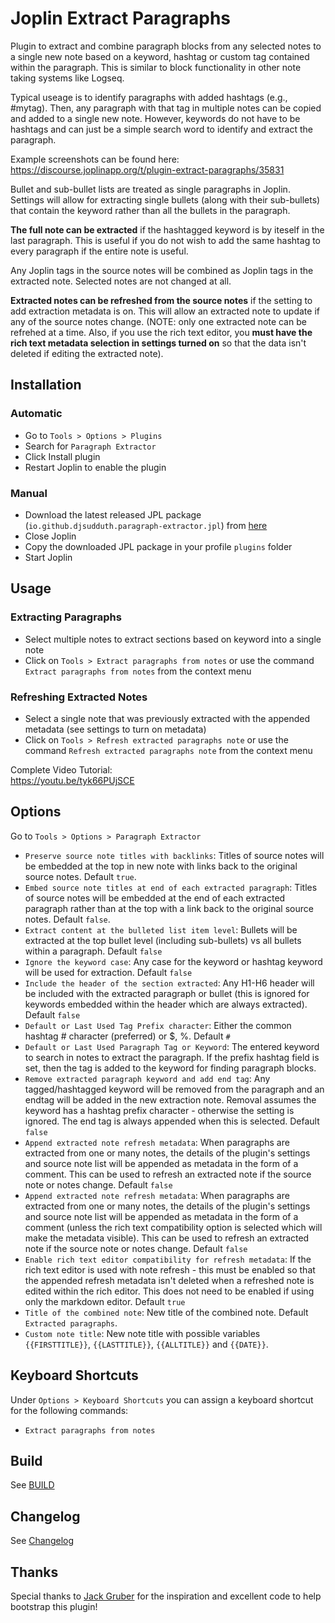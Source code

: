 # Joplin Extract Paragraphs

Plugin to extract and combine paragraph blocks from any selected notes to a single new note based on a keyword, hashtag or custom tag contained within the paragraph. This is similar to block functionality in other note taking systems like Logseq.

Typical useage is to identify paragraphs with added hashtags (e.g., #mytag). Then, any paragraph with that tag in multiple notes can be copied and added to a single new note. However, keywords do not have to be hashtags and can just be a simple search word to identify and extract the paragraph.

Example screenshots can be found here: https://discourse.joplinapp.org/t/plugin-extract-paragraphs/35831

Bullet and sub-bullet lists are treated as single paragraphs in Joplin. Settings will allow for extracting single bullets (along with their sub-bullets) that contain the keyword rather than all the bullets in the paragraph.

**The full note can be extracted** if the hashtagged keyword is by iteself in the last paragraph. This is useful if you do not wish to add the same hashtag to every paragraph if the entire note is useful.

Any Joplin tags in the source notes will be combined as Joplin tags in the extracted note. Selected notes are not changed at all.

**Extracted notes can be refreshed from the source notes** if the setting to add extraction metadata is on. This will allow an extracted note to update if any of the source notes change. (NOTE: only one extracted note can be refrehed at a time. Also, if you use the rich text editor, you **must have the rich text metadata selection in settings turned on** so that the data isn't deleted if editing the extracted note).

## Installation

### Automatic

- Go to `Tools > Options > Plugins`
- Search for `Paragraph Extractor`
- Click Install plugin
- Restart Joplin to enable the plugin

### Manual

- Download the latest released JPL package (`io.github.djsudduth.paragraph-extractor.jpl`) from [here](https://github.com/djsudduth/joplin-plugin-paragraph-extractor/releases/latest)
- Close Joplin
- Copy the downloaded JPL package in your profile `plugins` folder
- Start Joplin

## Usage

### Extracting Paragraphs

- Select multiple notes to extract sections based on keyword into a single note
- Click on `Tools > Extract paragraphs from notes` or use the command `Extract paragraphs from notes` from the context menu

### Refreshing Extracted Notes

- Select a single note that was previously extracted with the appended metadata (see settings to turn on metadata)
- Click on `Tools > Refresh extracted paragraphs note` or use the command `Refresh extracted paragraphs note` from the context menu

Complete Video Tutorial:  
https://youtu.be/tyk66PUjSCE

## Options

Go to `Tools > Options > Paragraph Extractor`

- `Preserve source note titles with backlinks`: Titles of source notes will be embedded at the top in new note with links back to the original source notes. Default `true`.
- `Embed source note titles at end of each extracted paragraph`: Titles of source notes will be embedded at the end of each extracted paragraph rather than at the top with a link back to the original source notes. Default `false`.
- `Extract content at the bulleted list item level`: Bullets will be extracted at the top bullet level (including sub-bullets) vs all bullets within a paragraph. Default `false`
- `Ignore the keyword case`: Any case for the keyword or hashtag keyword will be used for extraction. Default `false`
- `Include the header of the section extracted`: Any H1-H6 header will be included with the extracted paragraph or bullet (this is ignored for keywords embedded within the header which are always extracted). Default `false`
- `Default or Last Used Tag Prefix character`: Either the common hashtag # character (preferred) or $, %. Default `#`
- `Default or Last Used Paragraph Tag or Keyword`: The entered keyword to search in notes to extract the paragraph. If the prefix hashtag field is set, then the tag is added to the keyword for finding paragraph blocks.
- `Remove extracted paragraph keyword and add end tag`: Any tagged/hashtagged keyword will be removed from the paragraph and an endtag will be added in the new extraction note. Removal assumes the keyword has a hashtag prefix character - otherwise the setting is ignored. The end tag is always appended when this is selected. Default `false`
- `Append extracted note refresh metadata`: When paragraphs are extracted from one or many notes, the details of the plugin's settings and source note list will be appended as metadata in the form of a comment. This can be used to refresh an extracted note if the source note or notes change. Default `false`
- `Append extracted note refresh metadata`: When paragraphs are extracted from one or many notes, the details of the plugin's settings and source note list will be appended as metadata in the form of a comment (unless the rich text compatibility option is selected which will make the metadata visible). This can be used to refresh an extracted note if the source note or notes change. Default `false`
- `Enable rich text editor compatibility for refresh metadata`: If the rich text editor is used with note refresh - this must be enabled so that the appended refresh metadata isn't deleted when a refreshed note is edited within the rich editor. This does not need to be enabled if using only the markdown editor. Default `true`
- `Title of the combined note`: New title of the combined note. Default `Extracted paragraphs`.
- `Custom note title`: New note title with possible variables `{{FIRSTTITLE}}`, `{{LASTTITLE}}`, `{{ALLTITLE}}` and `{{DATE}}`.

## Keyboard Shortcuts

Under `Options > Keyboard Shortcuts` you can assign a keyboard shortcut for the following commands:

- `Extract paragraphs from notes`

## Build

See [BUILD](BUILD.md)

## Changelog

See [Changelog](CHANGELOG.md)

## Thanks

Special thanks to [Jack Gruber](https://github.com/JackGruber) for the inspiration and excellent code to help bootstrap this plugin!
